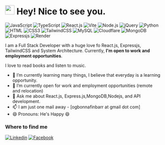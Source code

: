 <h1><img src="https://emojis.slackmojis.com/emojis/images/1531849430/4246/blob-sunglasses.gif?1531849430" width="30"/> Hey! Nice to see you.</h1>

![JavaScript](https://img.shields.io/badge/JavaScript-F7DF1E?style=flat-square&logo=javascript&logoColor=black)
![TypeScript](https://img.shields.io/badge/TypeScript-007ACC?style=flat-square&logo=typescript&logoColor=white)
![React.js](https://img.shields.io/badge/React.js-0081CB?style=flat-square&logo=react&logoColor=61DAFB)
![Vite](https://img.shields.io/badge/Vite-593D88?style=flat-square&logo=vite&logoColor=white)
![Node.js](https://img.shields.io/badge/Node.js-43853D?style=flat-square&logo=node.js&logoColor=white)
![jQuery](https://img.shields.io/badge/jQuery-0769AD?style=flat-square&logo=jquery&logoColor=white)
![Python](https://img.shields.io/badge/Python-3776AB?style=flat-square&logo=python&logoColor=white)
![HTML](https://img.shields.io/badge/HTML5-E34F26?style=flat-square&logo=html5&logoColor=white)
![CSS3](https://img.shields.io/badge/CSS3-1572B6?style=flat-square&logo=css3&logoColor=white)
![TailwindCSS](https://img.shields.io/badge/Tailwind_CSS-38B2AC?style=flat-square&logo=tailwind-css&logoColor=white)
![MySQL](https://img.shields.io/badge/MySQL-005C84?style=flat-square&logo=mysql&logoColor=white)
![Cloudflare](https://img.shields.io/badge/Cloudflare-F38020?style=flat-square&logo=Cloudflare&logoColor=white)
![MongoDB](https://img.shields.io/badge/MongoDB-00684A?style=flat-square&logo=MongoDB&logoColor=white)
![Expressjs](https://img.shields.io/badge/Expressjs-black?style=flat-square&logo=Expressjs&logoColor=white)
![Render](https://img.shields.io/badge/Render-black?style=flat-square&logo=Render&logoColor=white)


I am a Full Stack Developer with a huge love fo React.js, Expressjs, TailwindCSS and System Architecture. Currently, **I'm open to work and employment opportunities**.


I love to read books and listen to music.


- 🌱 I’m currently learning many things, I believe that everyday is a learning opportunity.
- 👯 I’m currently open for work and employment opportunities (remote and relocation)
- 💬 Ask me about React.js, Express.js,MongoDB,Nodejs, and API development.
- 📫 I am just one mail away - [ogbonnafinbarr at gmail dot com]
- 😄 Pronouns: He's Happy 😄


### Where to find me

[![Linkedin](https://img.shields.io/badge/LinkedIn-0077B5?style=flat-square&logo=linkedin&logoColor=white)](https://www.linkedin.com/in/finbarr-ihechukwu-661523253/) 
[![Facebook](https://img.shields.io/badge/Facebook-1877F2?style=flat-square&logo=facebook&logoColor=white)](https://www.facebook.com/finbizz.davinci/)
